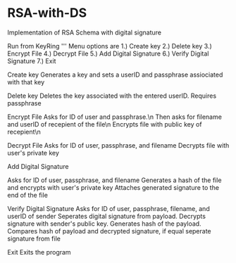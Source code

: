 # RSA-with-DS
Implementation of RSA Schema with digital signature

Run from KeyRing
'''
Menu options are
1.) Create key
2.) Delete key
3.) Encrypt File
4.) Decrypt File
5.) Add Digital Signature
6.) Verify Digital Signature
7.) Exit

Create key
Generates a key and sets a userID and passphrase assiociated with that key

Delete key
Deletes the key associated with the entered userID. Requires passphrase

Encrypt File
Asks for ID of user and passphrase.\n
Then asks for filename and userID of recepient of the file\n
Encrypts file with public key of recepient\n

Decrypt File
Asks for ID of user, passphrase, and filename
Decrypts file with user's private key

Add Digital Signature

Asks for ID of user, passphrase, and filename
Generates a hash of the file and encrypts with user's private key
Attaches generated signature to the end of the file

Verify Digital Signature
Asks for ID of user, passphrase, filename, and userID of sender
Seperates digital signature from payload.
Decrypts signature with sender's public key.
Generates hash of the payload.
Compares hash of payload and decrypted signature, if equal seperate signature from file

Exit
Exits the program

